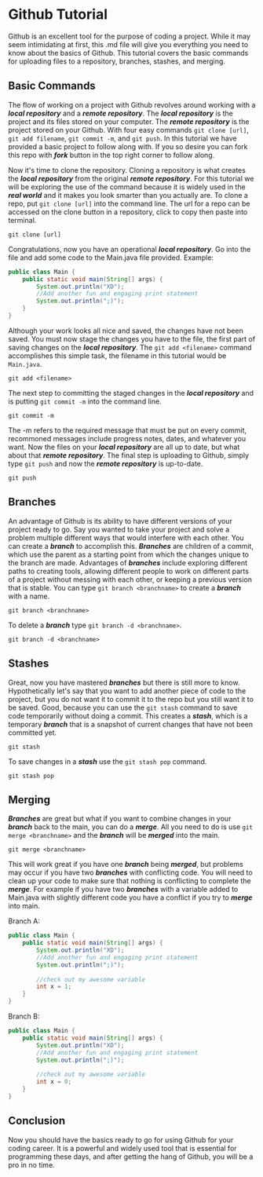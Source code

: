 # Github Tutorial

Github is an excellent tool for the purpose of coding a project. While it may seem intimidating at first, this .md file will give you everything you need to know about the basics of Github. This tutorial covers the basic commands for uploading files to a repository, branches, stashes, and merging.

## Basic Commands
The flow of working on a project with Github revolves around working with a ***local repository*** and a ***remote repository***. The ***local repository*** is the project and its files stored on your computer. The ***remote repository*** is the project stored on your Github. With four easy commands `git clone [url]`, `git add filename`, `git commit -m`, and `git push`. In this tutorial we have provided a basic project to follow along with. If you so desire you can fork this repo with ***fork*** button in the top right corner to follow along.

Now it's time to clone the repository. Cloning a repository is what creates the ***local repository*** from the original ***remote repository***. For this tutorial we will be exploring the use of the command because it is widely used in the ***real world*** and it makes you look smarter than you actually are. To clone a repo, put `git clone [url]` into the command line. The url for a repo can be accessed on the clone button in a repository, click to copy then paste into terminal.
```
git clone [url]
```

Congratulations, now you have an operational ***local repository***. Go into the file and add some code to the Main.java file provided. 
Example:
```java
public class Main {
    public static void main(String[] args) {
        System.out.println("XD");
        //Add another fun and engaging print statement
        System.out.println(";)");
    }
}
```
Although your work looks all nice and saved, the changes have not been saved. You must now stage the changes you have to the file, the first part of saving changes on the ***local repository***. The `git add <filename>` command accomplishes this simple task, the filename in this tutorial would be `Main.java`.
```
git add <filename>
```
The next step to committing the staged changes in the ***local repository*** and is putting `git commit -m` into the command line.
```
git commit -m
```
The -m refers to the required message that must be put on every commit, recommoned messages include progress notes, dates, and whatever you want. Now the files on your ***local repository*** are all up to date, but what about that ***remote repository***. The final step is uploading to Github, simply type `git push` and now the ***remote repository*** is up-to-date.
```
git push
```
## Branches
An advantage of Github is its ability to have different versions of your project ready to go. Say you wanted to take your project and solve a problem multiple different ways that would interfere with each other. You can create a ***branch*** to accomplish this. ***Branches*** are children of a commit, which use the parent as a starting point from which the changes unique to the branch are made. Advantages of ***branches*** include exploring different paths to creating tools, allowing different people to work on different parts of a project without messing with each other, or keeping a previous version that is stable. You can type `git branch <branchname>` to create a ***branch*** with a name.
```
git branch <branchname>
```
To delete a ***branch*** type `git branch -d <branchname>`.
```
git branch -d <branchname>
```
## Stashes
Great, now you have mastered ***branches*** but there is still more to know. Hypothetically let's say that you want to add another piece of code to the project, but you do not want it to commit it to the repo but you still want it to be saved. Good, because you can use the `git stash` command to save code temporarily without doing a commit. This creates a ***stash***, which is a temporary ***branch*** that is a snapshot of current changes that have not been committed yet.
```
git stash
```
To save changes in a ***stash*** use the `git stash pop` command.
```
git stash pop
```
## Merging
***Branches*** are great but what if you want to combine changes in your ***branch*** back to the main, you can do a ***merge***. All you need to do is use `git merge <branchname>` and the ***branch*** will be ***merged*** into the main.
```
git merge <branchname>
```
This will work great if you have one ***branch*** being ***merged***, but problems may occur if you have two ***branches*** with conflicting code. You will need to clean up your code to make sure that nothing is conflicting to complete the ***merge***. For example if you have two ***branches*** with a variable added to Main.java with slightly different code you have a conflict if you try to ***merge*** into main.

Branch A:
```java
public class Main {
    public static void main(String[] args) {
        System.out.println("XD");
        //Add another fun and engaging print statement
        System.out.println(";)");
        
        //check out my awesome variable
        int x = 1;
    }
}
```
Branch B:
```java
public class Main {
    public static void main(String[] args) {
        System.out.println("XD");
        //Add another fun and engaging print statement
        System.out.println(";)");
        
        //check out my awesome variable
        int x = 0;
    }
}
```

## Conclusion
Now you should have the basics ready to go for using Github for your coding career. It is a powerful and widely used tool that is essential for programming these days, and after getting the hang of Github, you will be a pro in no time.
